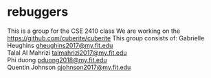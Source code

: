 # rebuggers
This is a group for the CSE 2410 class 
We are working on the https://github.com/cuberite/cuberite
This group consists of:
Gabrielle Heughins  gheughins2017@my.fit.edu   
Talal Al Mahrizi    talmahrizi2017@my.fit.edu  
Phi duong           pduong2018@my.fit.edu      
Quentin Johnson     qjohnson2017@my.fit.edu    
